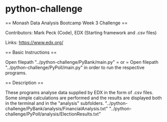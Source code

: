 # python-challenge
 == Monash Data Analysis Bootcamp Week 3 Challenge ==

Contributors: Mark Peck (Code), EDX (Starting framework and .csv files)

Links:
https://www.edx.org/

== Basic Instructions ==

Open filepath "../python-challenge/PyBank/main.py"
= or =
Open filepath "../python-challenge/PyPoll/main.py"
in order to run the respective programs.

== Description ==

These programs analyse data supplied by EDX in the form of .csv files. Some simple calculations are performed and the results are
displayed both in the terminal and in the "analysis" subfolders.
"../python-challenge/PyBank/analysis/FinancialAnalysis.txt"
"../python-challenge/PyPoll/analysis/ElectionResults.txt"
